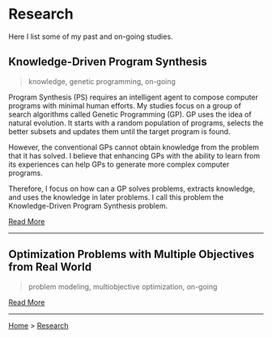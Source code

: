 # Research

Here I list some of my past and on-going studies.

## Knowledge-Driven Program Synthesis

>knowledge, genetic programming, on-going

Program Synthesis (PS) requires an intelligent agent to compose computer programs with minimal human efforts. My studies focus on a group of search algorithms called Genetic Programming (GP). GP uses the idea of natural evolution. It starts with a random population of programs, selects the better subsets and updates them until the target program is found.

However, the conventional GPs cannot obtain knowledge from the problem that it has solved. I believe that enhancing GPs with the ability to learn from its experiences can help GPs to generate more complex computer programs.

Therefore, I focus on how can a GP solves problems, extracts knowledge, and uses the knowledge in later problems. I call this problem the Knowledge-Driven Program Synthesis problem.

[Read More](/research/kdps/)

---

## Optimization Problems with Multiple Objectives from Real World

>problem modeling, multiobjective optimization, on-going

[Read More](/research/moop-rw/)

---

[Home](/) > [Research](/research/)
